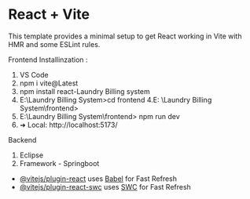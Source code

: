 # React + Vite

This template provides a minimal setup to get React working in Vite with HMR and some ESLint rules.

Frontend Installinzation :
1. VS Code
2. npm i vite@Latest
3. npm install react-Laundry Billing system
4. E:\Laundry Billing System>cd frontend
4.E: \Laundry Billing System\frontend>
5. E:\Laundry Billing System\frontend> npm run dev
6.   ➜  Local:   http://localhost:5173/

Backend
1. Eclipse
2. Framework - Springboot
- [@vitejs/plugin-react](https://github.com/vitejs/vite-plugin-react/blob/main/packages/plugin-react/README.md) uses [Babel](https://babeljs.io/) for Fast Refresh
- [@vitejs/plugin-react-swc](https://github.com/vitejs/vite-plugin-react-swc) uses [SWC](https://swc.rs/) for Fast Refresh
